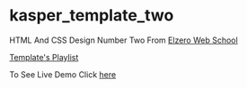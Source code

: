 # kasper_template_two
HTML And CSS Design Number Two
From [Elzero Web School](https://www.youtube.com/ElzeroInfo)

[Template's Playlist](https://youtube.com/playlist?list=PLDoPjvoNmBAy1l-2A21ng3gxEyocruT0t)

To See Live Demo Click [here](https://hosamation.github.io/kasper_template_two/) 
